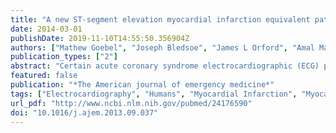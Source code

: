 ```yaml
---
title: "A new ST-segment elevation myocardial infarction equivalent pattern? Prominent T wave and J-point depression in the precordial leads associated with ST-segment elevation in lead aVr."
date: 2014-03-01
publishDate: 2019-11-10T14:55:50.356904Z
authors: ["Mathew Goebel", "Joseph Bledsoe", "James L Orford", "Amal Mattu", "William J Brady"]
publication_types: ["2"]
abstract: "Certain acute coronary syndrome electrocardiographic (ECG) patterns, which do not include ST-segment elevation, are indicative of acute coronary syndrome caused by significant arterial occlusion; these patterns are, of course, associated with significant risk to the patient and mandate a rapid response from the health care team. One such high-risk ECG pattern includes the association of the prominent T wave and J-point depression producing ST-segment depression seen in the precordial leads coupled with ST-segment elevation in lead aVr. This ECG presentation is associated with significant left anterior descending artery obstruction. We report the case of a patient with this ECG presentation who progressed over a very short time to ST-segment elevation myocardial infarction of the anterior wall."
featured: false
publication: "*The American journal of emergency medicine*"
tags: ["Electrocardiography", "Humans", "Myocardial Infarction", "Myocardial Infarction: diagnosis", "Myocardial Infarction: physiopathology", "Male", "Middle Aged"]
url_pdf: "http://www.ncbi.nlm.nih.gov/pubmed/24176590"
doi: "10.1016/j.ajem.2013.09.037"
---
```


